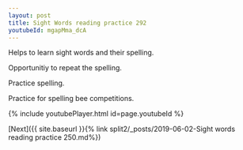 ```yaml
---
layout: post
title: Sight Words reading practice 292
youtubeId: mgapMma_dcA
---
```

 
 
Helps to learn sight words and their spelling.

Opportunitiy to repeat the spelling. 

Practice spelling. 
 
Practice for spelling bee competitions. 
 
{% include youtubePlayer.html id=page.youtubeId %}
 
 

[Next]({{ site.baseurl }}{% link  split2/_posts/2019-06-02-Sight words reading practice 250.md%})
 

